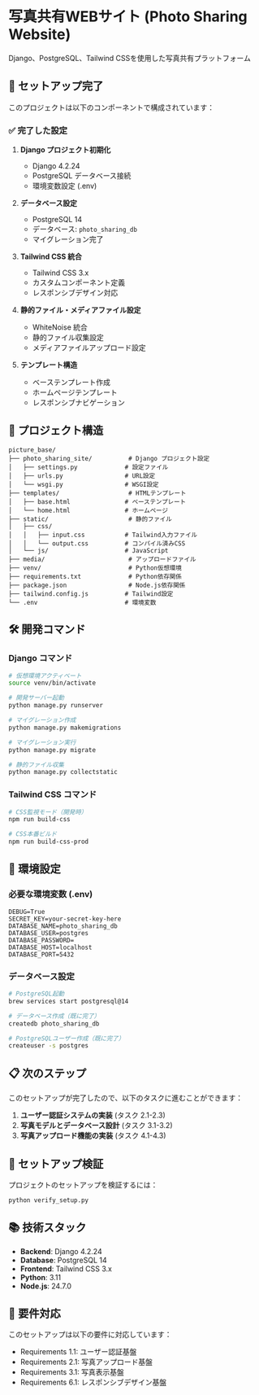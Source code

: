 # 写真共有WEBサイト (Photo Sharing Website)

Django、PostgreSQL、Tailwind CSSを使用した写真共有プラットフォーム

## 🚀 セットアップ完了

このプロジェクトは以下のコンポーネントで構成されています：

### ✅ 完了した設定

1. **Django プロジェクト初期化**
   - Django 4.2.24
   - PostgreSQL データベース接続
   - 環境変数設定 (.env)

2. **データベース設定**
   - PostgreSQL 14
   - データベース: `photo_sharing_db`
   - マイグレーション完了

3. **Tailwind CSS 統合**
   - Tailwind CSS 3.x
   - カスタムコンポーネント定義
   - レスポンシブデザイン対応

4. **静的ファイル・メディアファイル設定**
   - WhiteNoise 統合
   - 静的ファイル収集設定
   - メディアファイルアップロード設定

5. **テンプレート構造**
   - ベーステンプレート作成
   - ホームページテンプレート
   - レスポンシブナビゲーション

## 📁 プロジェクト構造

```
picture_base/
├── photo_sharing_site/          # Django プロジェクト設定
│   ├── settings.py             # 設定ファイル
│   ├── urls.py                 # URL設定
│   └── wsgi.py                 # WSGI設定
├── templates/                   # HTMLテンプレート
│   ├── base.html               # ベーステンプレート
│   └── home.html               # ホームページ
├── static/                      # 静的ファイル
│   ├── css/
│   │   ├── input.css           # Tailwind入力ファイル
│   │   └── output.css          # コンパイル済みCSS
│   └── js/                     # JavaScript
├── media/                       # アップロードファイル
├── venv/                        # Python仮想環境
├── requirements.txt             # Python依存関係
├── package.json                 # Node.js依存関係
├── tailwind.config.js          # Tailwind設定
└── .env                        # 環境変数
```

## 🛠️ 開発コマンド

### Django コマンド
```bash
# 仮想環境アクティベート
source venv/bin/activate

# 開発サーバー起動
python manage.py runserver

# マイグレーション作成
python manage.py makemigrations

# マイグレーション実行
python manage.py migrate

# 静的ファイル収集
python manage.py collectstatic
```

### Tailwind CSS コマンド
```bash
# CSS監視モード（開発時）
npm run build-css

# CSS本番ビルド
npm run build-css-prod
```

## 🔧 環境設定

### 必要な環境変数 (.env)
```
DEBUG=True
SECRET_KEY=your-secret-key-here
DATABASE_NAME=photo_sharing_db
DATABASE_USER=postgres
DATABASE_PASSWORD=
DATABASE_HOST=localhost
DATABASE_PORT=5432
```

### データベース設定
```bash
# PostgreSQL起動
brew services start postgresql@14

# データベース作成（既に完了）
createdb photo_sharing_db

# PostgreSQLユーザー作成（既に完了）
createuser -s postgres
```

## 📋 次のステップ

このセットアップが完了したので、以下のタスクに進むことができます：

1. **ユーザー認証システムの実装** (タスク 2.1-2.3)
2. **写真モデルとデータベース設計** (タスク 3.1-3.2)
3. **写真アップロード機能の実装** (タスク 4.1-4.3)

## 🧪 セットアップ検証

プロジェクトのセットアップを検証するには：

```bash
python verify_setup.py
```

## 📚 技術スタック

- **Backend**: Django 4.2.24
- **Database**: PostgreSQL 14
- **Frontend**: Tailwind CSS 3.x
- **Python**: 3.11
- **Node.js**: 24.7.0

## 🎯 要件対応

このセットアップは以下の要件に対応しています：
- Requirements 1.1: ユーザー認証基盤
- Requirements 2.1: 写真アップロード基盤
- Requirements 3.1: 写真表示基盤
- Requirements 6.1: レスポンシブデザイン基盤